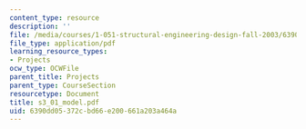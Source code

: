 ```yaml
---
content_type: resource
description: ''
file: /media/courses/1-051-structural-engineering-design-fall-2003/6390dd05372cbd66e200661a203a464a_s3_01_model.pdf
file_type: application/pdf
learning_resource_types:
- Projects
ocw_type: OCWFile
parent_title: Projects
parent_type: CourseSection
resourcetype: Document
title: s3_01_model.pdf
uid: 6390dd05-372c-bd66-e200-661a203a464a
---
```

